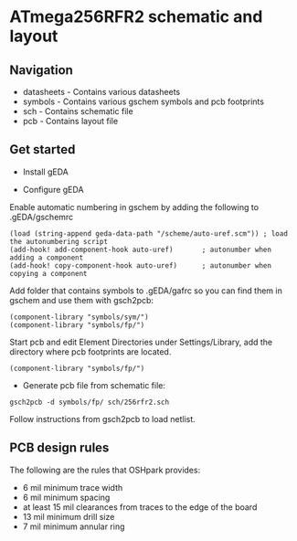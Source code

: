 # ATmega256RFR2 schematic and layout

## Navigation
* datasheets - Contains various datasheets
* symbols - Contains various gschem symbols and pcb footprints
* sch - Contains schematic file
* pcb - Contains layout file

## Get started
* Install gEDA

* Configure gEDA

Enable automatic numbering in gschem by adding the following to .gEDA/gschemrc

```
(load (string-append geda-data-path "/scheme/auto-uref.scm")) ; load the autonumbering script
(add-hook! add-component-hook auto-uref)       ; autonumber when adding a component
(add-hook! copy-component-hook auto-uref)      ; autonumber when copying a component
```

Add folder that contains symbols to .gEDA/gafrc so you can find them in gschem and use them with gsch2pcb:

```
(component-library "symbols/sym/")
(component-library "symbols/fp/")
```

Start pcb and edit Element Directories under Settings/Library, add the directory where pcb footprints are located.


```
(component-library "symbols/fp/")
```

* Generate pcb file from schematic file:

```
gsch2pcb -d symbols/fp/ sch/256rfr2.sch
```

Follow instructions from gsch2pcb to load netlist.

## PCB design rules
The following are the rules that OSHpark provides:
* 6 mil minimum trace width
* 6 mil minimum spacing
* at least 15 mil clearances from traces to the edge of the board
* 13 mil minimum drill size
* 7 mil minimum annular ring
